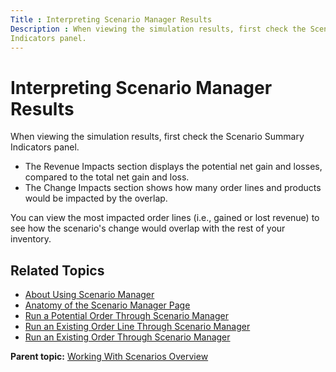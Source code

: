 ```yaml
---
Title : Interpreting Scenario Manager Results
Description : When viewing the simulation results, first check the Scenario Summary
Indicators panel.
---
```



# Interpreting Scenario Manager Results



When viewing the simulation results, first check the Scenario Summary
Indicators panel.

- The Revenue Impacts section displays
  the potential net gain and losses, compared to the total net gain and
  loss.
- The Change Impacts section shows how
  many order lines and products would be impacted by the overlap.

You can view the most impacted order lines (i.e., gained or lost
revenue) to see how the scenario's change would overlap with the rest of
your inventory.

<div id="ID-00002c39__section_icn_rr3_nwb" >

## Related Topics

- <a href="about-using-scenario-manager.html" class="xref">About Using
  Scenario Manager</a>
- <a href="anatomy-of-the-scenario-manager-page.html" class="xref">Anatomy
  of the Scenario Manager Page</a>
- <a href="run-a-potential-order-through-scenario-manager.html"
  class="xref">Run a Potential Order Through Scenario Manager</a>
- <a href="run-an-existing-order-line-through-scenario-manager.html"
  class="xref">Run an Existing Order Line Through Scenario Manager</a>
- <a href="run-an-existing-order-through-scenario-manager.html"
  class="xref">Run an Existing Order Through Scenario Manager</a>





<div class="familylinks">

<div class="parentlink">

**Parent topic:**
<a href="../topics/working-with-scenarios-overview.html"
class="link">Working With Scenarios Overview</a>






